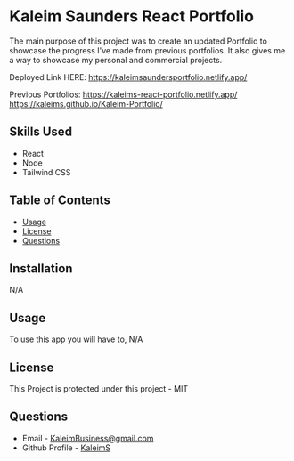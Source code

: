 
  # Kaleim Saunders React Portfolio
  The main purpose of this project was to create an updated Portfolio to showcase the progress I've made from previous portfolios. It also gives me a way to showcase my personal and commercial projects.

  Deployed Link HERE: https://kaleimsaundersportfolio.netlify.app/

  Previous Portfolios:
  https://kaleims-react-portfolio.netlify.app/
  https://kaleims.github.io/Kaleim-Portfolio/
  ## Skills Used
  - React
  - Node
  - Tailwind CSS

  ## Table of Contents
  * [Usage](#usage)
  * [License](#license)
  * [Questions](#questions)
  ## Installation
  N/A
  ## Usage 
  To use this app you will have to, N/A
  ## License
  This Project is protected under this project - MIT
  ## Questions
  * Email - KaleimBusiness@gmail.com
  * Github Profile - [KaleimS](https://github.com/KaleimS)
  
